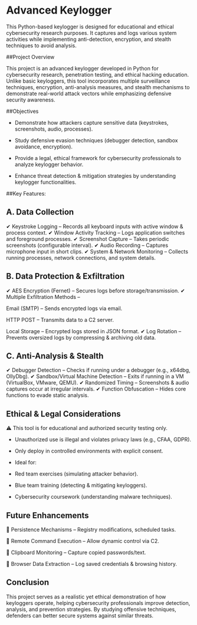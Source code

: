 # Advanced Keylogger
This Python-based keylogger is designed for educational and ethical cybersecurity research purposes. It captures and logs various system activities while implementing anti-detection, encryption, and stealth techniques to avoid analysis.

##Project Overview

This project is an advanced keylogger developed in Python for cybersecurity research, penetration testing, and ethical hacking education. Unlike basic keyloggers, this tool incorporates multiple surveillance techniques, encryption, anti-analysis measures, and stealth mechanisms to demonstrate real-world attack vectors while emphasizing defensive security awareness.

##Objectives

- Demonstrate how attackers capture sensitive data (keystrokes, screenshots, audio, processes).

- Study defensive evasion techniques (debugger detection, sandbox avoidance, encryption).

- Provide a legal, ethical framework for cybersecurity professionals to analyze keylogger behavior.

- Enhance threat detection & mitigation strategies by understanding keylogger functionalities.

##Key Features:

## A. Data Collection
✔ Keystroke Logging – Records all keyboard inputs with active window & process context.
✔ Window Activity Tracking – Logs application switches and foreground processes.
✔ Screenshot Capture – Takes periodic screenshots (configurable interval).
✔ Audio Recording – Captures microphone input in short clips.
✔ System & Network Monitoring – Collects running processes, network connections, and system details.

## B. Data Protection & Exfiltration
✔ AES Encryption (Fernet) – Secures logs before storage/transmission.
✔ Multiple Exfiltration Methods –

Email (SMTP) – Sends encrypted logs via email.

HTTP POST – Transmits data to a C2 server.

Local Storage – Encrypted logs stored in JSON format.
✔ Log Rotation – Prevents oversized logs by compressing & archiving old data.

## C. Anti-Analysis & Stealth
✔ Debugger Detection – Checks if running under a debugger (e.g., x64dbg, OllyDbg).
✔ Sandbox/Virtual Machine Detection – Exits if running in a VM (VirtualBox, VMware, QEMU).
✔ Randomized Timing – Screenshots & audio captures occur at irregular intervals.
✔ Function Obfuscation – Hides core functions to evade static analysis.


## Ethical & Legal Considerations
⚠ This tool is for educational and authorized security testing only.

- Unauthorized use is illegal and violates privacy laws (e.g., CFAA, GDPR).

- Only deploy in controlled environments with explicit consent.

- Ideal for:

* Red team exercises (simulating attacker behavior).

* Blue team training (detecting & mitigating keyloggers).

* Cybersecurity coursework (understanding malware techniques).

## Future Enhancements
🔹 Persistence Mechanisms – Registry modifications, scheduled tasks.

🔹 Remote Command Execution – Allow dynamic control via C2.

🔹 Clipboard Monitoring – Capture copied passwords/text.

🔹 Browser Data Extraction – Log saved credentials & browsing history.

## Conclusion
This project serves as a realistic yet ethical demonstration of how keyloggers operate, helping cybersecurity professionals improve detection, analysis, and prevention strategies. By studying offensive techniques, defenders can better secure systems against similar threats.
